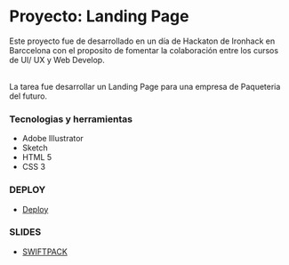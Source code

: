# Proyecto: Landing Page

Este proyecto fue de desarrollado en un día de Hackaton de Ironhack en Barccelona con el proposito de fomentar la colaboración entre los cursos de UI/ UX y Web Develop.

<br/>La tarea fue desarrollar un Landing Page para una empresa de Paqueteria del futuro.<br/>

### Tecnologias y herramientas

- Adobe Illustrator
- Sketch
- HTML 5
- CSS 3

### DEPLOY

- [Deploy](https://swiftpack-app.github.io/swiftpack-landing/)

### SLIDES

- [SWIFTPACK](https://www.slides.com)
